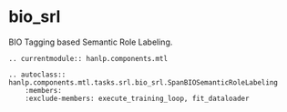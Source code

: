 # bio_srl

BIO Tagging based Semantic Role Labeling.

```{eval-rst}
.. currentmodule:: hanlp.components.mtl

.. autoclass:: hanlp.components.mtl.tasks.srl.bio_srl.SpanBIOSemanticRoleLabeling
	:members:
	:exclude-members: execute_training_loop, fit_dataloader

```
